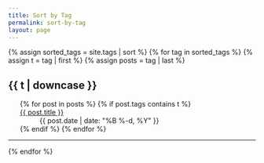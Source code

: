 ```yaml
---
title: Sort by Tag
permalink: sort-by-tag
layout: page
---
```


<!-- Sort tags alphabetically and iterate through them -->
{% assign sorted_tags = site.tags | sort %}
{% for tag in sorted_tags %}
  {% assign t = tag | first %}
  {% assign posts = tag | last %}

<h2 id="{{t | downcase}}">{{ t | downcase }}</h2>
<ul>
{% for post in posts %}
    {% if post.tags contains t %}
        <dt><a href="{{ post.url }}">{{ post.title }}</a> </dt>
        <dd class="date">{{ post.date | date: "%B %-d, %Y"  }}</dd>
    {% endif %}
{% endfor %}
</ul>
<hr/>
{% endfor %}

<!-- Thank you to https://www.jokecamp.com/blog/listing-jekyll-posts-by-tag/ for providing this code online! -->